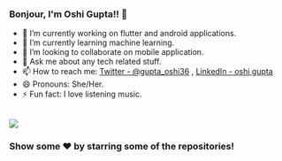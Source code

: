 ### Bonjour, I'm Oshi Gupta!! 👋

- 🔭 I’m currently working on flutter and android applications.
- 🌱 I’m currently learning machine learning.
- 👯 I’m looking to collaborate on mobile application.
- 💬 Ask me about any tech related stuff.
- 📫 How to reach me:  [Twitter - @gupta_oshi36](https://twitter.com/gupta_oshi36)  ,  [LinkedIn - oshi gupta](https://www.linkedin.com/in/oshi-gupta-512716178/) 
- 😄 Pronouns: She/Her.
- ⚡ Fun fact: I love listening music.

<br>
<img src = "https://github-readme-stats.vercel.app/api?username=oshi36&&show_icons=true&title_color=ffffff&icon_color=bb2acf&text_color=ffc984&bg_color=191919">


### Show some ❤️ by starring some of the repositories!
